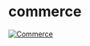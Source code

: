 # commerce

[![Commerce](http://img.youtube.com/vi/Bvk8arZvzwY/0.jpg)](http://www.youtube.com/watch?v=Bvk8arZvzwY "Commerce")
